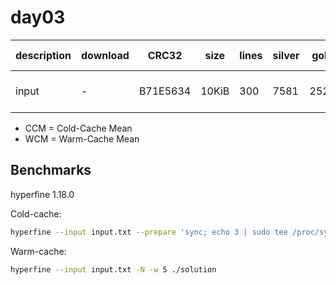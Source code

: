 # day03

| description | download | CRC32    | size  | lines | silver | gold | CCM [ms]    | WCM [ms]    |
| ----------- | -------- | -------- | ----- | ----- | ------ | ---- | ----------- | ----------- |
| input       | -        | B71E5634 | 10KiB | 300   | 7581   | 2525 | 7.27 ± 0.30 | 0.57 ± 0.08 |

- CCM = Cold-Cache Mean
- WCM = Warm-Cache Mean

## Benchmarks

hyperfine 1.18.0

Cold-cache:

```bash
hyperfine --input input.txt --prepare 'sync; echo 3 | sudo tee /proc/sys/vm/drop_caches' ./solution
```

Warm-cache:

```bash
hyperfine --input input.txt -N -w 5 ./solution
```
